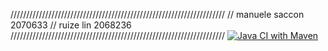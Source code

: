 ////////////////////////////////////////////////////////////////////
// manuele saccon 2070633
// ruize lin 2068236
////////////////////////////////////////////////////////////////////
[![Java CI with Maven](https://github.com/Manuele19/NumberConverter-MTSS/actions/workflows/maven.yml/badge.svg)](https://github.com/Manuele19/NumberConverter-MTSS/actions/workflows/maven.yml)